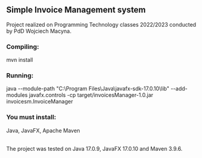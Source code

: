 <h2>Simple Invoice Management system</h2>
Project realized on Programming Technology 
classes 2022/2023 conducted by PdD Wojciech Macyna.

<h3>Compiling:</h3>
mvn install</br>

<h3>Running:</h3>
java --module-path "C:\Program Files\Java\javafx-sdk-17.0.10\lib" --add-modules javafx.controls -cp target/invoicesManager-1.0.jar invoicesm.InvoiceManager</br>

<h3>You must install:</h3>
Java, JavaFX, Apache Maven<br></br>

The project was tested on Java 17.0.9, JavaFX 17.0.10 and Maven 3.9.6.
